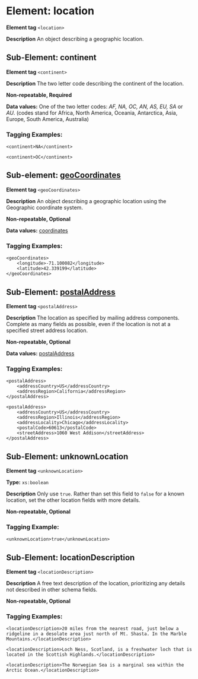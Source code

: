 # Element: location

**Element tag** `<location>`

**Description** An object describing a geographic location. 


## Sub-Element: continent

**Element tag** `<continent>`

**Description** The two letter code describing the continent of the location.

**Non-repeatable, Required**

**Data values:** One of the two letter codes: *AF, NA, OC, AN, AS, EU, SA* or *AU*. (codes stand for Africa, North America, Oceania, Antarctica, Asia, Europe, South America, Australia)

### Tagging Examples:
`<continent>NA</continent>`

`<continent>OC</continent>`

## Sub-element: [geoCoordinates](coordinates.md)

**Element tag** `<geoCoordinates>`

**Description** An object describing a geographic location using the Geographic coordinate system.

**Non-repeatable, Optional**

**Data values:** [coordinates](coordinates.md)

### Tagging Examples:
```
<geoCoordinates>
    <longitude>-71.100082</longitude>
    <latitude>42.339199</latitude>
</geoCoordinates>
```

## Sub-Element: [postalAddress](postalAddress.md)

**Element tag** `<postalAddress>`

**Description** The location as specified by mailing address components. Complete as many fields as possible, even if the location is not at a specified street address location.

**Non-repeatable, Optional**

**Data values:** [postalAddress](postalAddress.md)

### Tagging Examples:
```
<postalAddress>
    <addressCountry>US</addressCountry>
    <addressRegion>California</addressRegion>
</postalAddress>
```

```
<postalAddress>
    <addressCountry>US</addressCountry>
    <addressRegion>Illinois</addressRegion>
    <addressLocality>Chicago</addressLocality>
    <postalCode>60613</postalCode>
    <streetAddress>1060 West Addison</streetAddress>
</postalAddress>
```

## Sub-Element: unknownLocation

**Element tag** `<unknownLocation>`

**Type:** `xs:boolean`

**Description** Only use `true`. Rather than set this field to `false` for a known location, set the other location fields with more details.

**Non-repeatable, Optional**

### Tagging Example:
`<unknownLocation>true</unknownLocation>`

## Sub-Element: locationDescription

**Element tag** `<locationDescription>`

**Description** A free text description of the location, prioritizing any details not described in other schema fields. 

**Non-repeatable, Optional**

### Tagging Examples:
`<locationDescription>20 miles from the nearest road, just below a ridgeline in a desolate area just north of Mt. Shasta. In the Marble Mountains.</locationDescription>`

`<locationDescription>Loch Ness, Scotland, is a freshwater loch that is located in the Scottish Highlands.</locationDescription>`

`<locationDescription>The Norwegian Sea is a marginal sea within the Arctic Ocean.</locationDescription>`